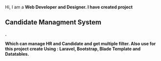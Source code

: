Hi, 
I am a <b>Web Developer<b> and <b>Designer</b>.
    I have created project <h2>Candidate Managment System</h2>. <p>Which can manage HR and Candidate and get multiple filter.
    Also use for this project create Using : <b>Laravel, Bootstrap, Blade Template and Datatables.</b>

